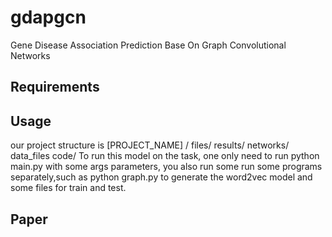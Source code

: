 # gdapgcn
Gene Disease Association Prediction Base On Graph Convolutional Networks

## Requirements

## Usage
our project structure is
[PROJECT_NAME] /
    files/
         results/ 
         networks/
         data_files
    code/
To run this model on the task, one only need to run python main.py with some args parameters, you also run some run some programs separately,such as python graph.py to generate the word2vec model and some files for train and test.
## Paper
